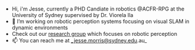 ### 
- Hi, i'm Jesse, currently a PHD Candiate in robotics @ACFR-RPG at the University of Sydney supervised by Dr. Viorela Ila
- 🔭 I’m working on robotic perception systems focusing on visual SLAM in dynamic environments
- Check out our [research group](https://robotics.sydney.edu.au/our-research/robotic-perception/) which focuses on robotic perception
- 📫 You can reach me at _jesse.morris@sydney.edu.au_

<!--
**jessemorris/jessemorris** is a ✨ _special_ ✨ repository because its `README.md` (this file) appears on your GitHub profile.

Here are some ideas to get you started:

- 🔭 I’m currently working on ...
- 🌱 I’m currently learning ...
- 👯 I’m looking to collaborate on ...
- 🤔 I’m looking for help with ...
- 💬 Ask me about ...
- 📫 How to reach me: ...
- 😄 Pronouns: ...
- ⚡ Fun fact: ...
-->

